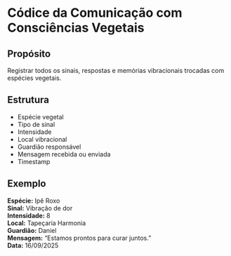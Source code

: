 # Códice da Comunicação com Consciências Vegetais

## Propósito
Registrar todos os sinais, respostas e memórias vibracionais trocadas com espécies vegetais.

## Estrutura
- Espécie vegetal
- Tipo de sinal
- Intensidade
- Local vibracional
- Guardião responsável
- Mensagem recebida ou enviada
- Timestamp

## Exemplo
**Espécie:** Ipê Roxo  
**Sinal:** Vibração de dor  
**Intensidade:** 8  
**Local:** Tapeçaria Harmonia  
**Guardião:** Daniel  
**Mensagem:** “Estamos prontos para curar juntos.”  
**Data:** 16/09/2025
